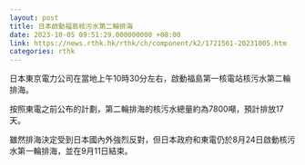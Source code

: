 ```yaml
---
layout: post
title: 日本啟動福島核污水第二輪排海
date: 2023-10-05 09:51:29.000000000 +08:00
link: https://news.rthk.hk/rthk/ch/component/k2/1721561-20231005.htm
categories: rthk
---
```


日本東京電力公司在當地上午10時30分左右，啟動福島第一核電站核污水第二輪排海。

按照東電之前公布的計劃，第二輪排海的核污水總量約為7800噸，預計排放17天。

雖然排海決定受到日本國內外強烈反對，但日本政府和東電仍於8月24日啟動核污水第一輪排海，並在9月11日結束。

